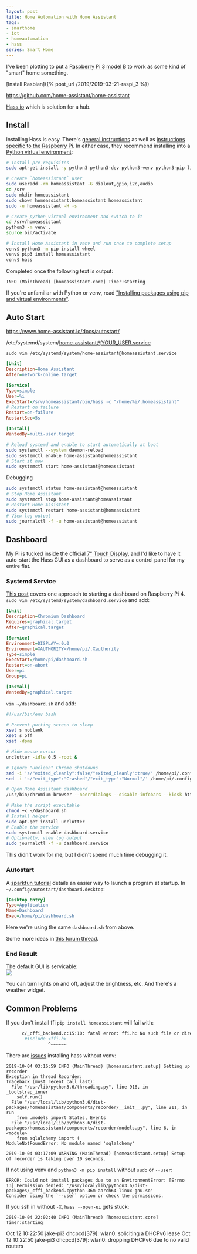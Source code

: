 ```yaml
---
layout: post
title: Home Automation with Home Assistant
tags:
- smarthome
- iot
- homeautomation
- hass
series: Smart Home
---
```


I've been plotting to put a [Raspberry Pi 3 model B](https://www.raspberrypi.org/products/raspberry-pi-3-model-b/) to work as some kind of "smart" home something.

[Install Rasbian]({% post_url /2019/2019-03-21-raspi_3 %})

https://github.com/home-assistant/home-assistant

[Hass.io](https://www.home-assistant.io/hassio/) which is solution for a hub.

## Install

Installing Hass is easy.  There's [general instructions](https://www.home-assistant.io/docs/installation/) as well as [instructions specific to the Raspberry Pi](https://www.home-assistant.io/docs/installation/raspberry-pi/).  In either case, they recommend installing into a [Python virtual environment](https://www.home-assistant.io/docs/installation/virtualenv):  
```sh
# Install pre-requisites
sudo apt-get install -y python3 python3-dev python3-venv python3-pip libffi-dev libssl-dev

# Create `homeassistant` user
sudo useradd -rm homeassistant -G dialout,gpio,i2c,audio
cd /srv
sudo mkdir homeassistant
sudo chown homeassistant:homeassistant homeassistant
sudo -u homeassistant -H -s

# Create python virtual environment and switch to it
cd /srv/homeassistant
python3 -m venv .
source bin/activate

# Install Home Assistant in venv and run once to complete setup
venv$ python3 -m pip install wheel
venv$ pip3 install homeassistant
venv$ hass
```

Completed once the following text is output:
```
INFO (MainThread) [homeassistant.core] Timer:starting
```

If you're unfamiliar with Python or venv, read ["Installing packages using pip and virtual environments"](https://packaging.python.org/guides/installing-using-pip-and-virtual-environments/).

## Auto Start

https://www.home-assistant.io/docs/autostart/

/etc/systemd/system/home-assistant@YOUR_USER.service

`sudo vim /etc/systemd/system/home-assistant@homeassistant.service`
```ini
[Unit]
Description=Home Assistant
After=network-online.target

[Service]
Type=simple
User=%i
ExecStart=/srv/homeassistant/bin/hass -c "/home/%i/.homeassistant"
# Restart on failure
Restart=on-failure
RestartSec=5s

[Install]
WantedBy=multi-user.target
```

```sh
# Reload systemd and enable to start automatically at boot
sudo systemctl --system daemon-reload
sudo systemctl enable home-assistant@homeassistant
# Start it now
sudo systemctl start home-assistant@homeassistant
```

Debugging
```sh
sudo systemctl status home-assistant@homeassistant
# Stop Home Assistant
sudo systemctl stop home-assistant@homeassistant
# Restart Home Assistant
sudo systemctl restart home-assistant@homeassistant
# View log output
sudo journalctl -f -u home-assistant@homeassistant
```

## Dashboard

My Pi is tucked inside the official [7" Touch Display](https://www.raspberrypi.org/products/raspberry-pi-touch-display/), and I'd like to have it auto-start the Hass GUI as a dashboard to serve as a control panel for my entire flat.

### Systemd Service

[This post](https://jonathanmh.com/raspberry-pi-4-kiosk-wall-display-dashboard/) covers one approach to starting a dashboard on Raspberry Pi 4.  `sudo vim /etc/systemd/system/dashboard.service` and add:
```ini
[Unit]
Description=Chromium Dashboard
Requires=graphical.target
After=graphical.target

[Service]
Environment=DISPLAY=:0.0
Environment=XAUTHORITY=/home/pi/.Xauthority
Type=simple
ExecStart=/home/pi/dashboard.sh
Restart=on-abort
User=pi
Group=pi

[Install]
WantedBy=graphical.target
```

`vim ~/dashboard.sh` and add:
```sh
#!/usr/bin/env bash

# Prevent putting screen to sleep
xset s noblank
xset s off
xset -dpms

# Hide mouse cursor
unclutter -idle 0.5 -root &

# Ignore "unclean" Chrome shutdowns
sed -i 's/"exited_cleanly":false/"exited_cleanly":true/' /home/pi/.config/chromium/Default/Preferences
sed -i 's/"exit_type":"Crashed"/"exit_type":"Normal"/' /home/pi/.config/chromium/Default/Preferences

# Open Home Assistant dashboard
/usr/bin/chromium-browser --noerrdialogs --disable-infobars --kiosk http://localhost:8123 &
```

```sh
# Make the script executable
chmod +x ~/dashboard.sh
# Install helper
sudo apt-get install unclutter
# Enable the service
sudo systemctl enable dashboard.service
# Optionally, view log output
sudo journalctl -f -u dashboard.service
```

This didn't work for me, but I didn't spend much time debugging it.

### Autostart

A [sparkfun tutorial](https://learn.sparkfun.com/tutorials/how-to-run-a-raspberry-pi-program-on-startup/all) details an easier way to launch a program at startup.  In `~/.config/autostart/dashboard.desktop`:
```ini
[Desktop Entry]
Type=Application
Name=Dashboard
Exec=/home/pi/dashboard.sh
```

Here we're using the same `dashboard.sh` from above.

Some more ideas in [this forum thread](https://www.raspberrypi.org/forums/viewtopic.php?t=8298).

### End Result 

The default GUI is servicable:  
![](/assets/raspi3_hass.jpg)

You can turn lights on and off, adjust the brightness, etc.  And there's a weather widget.

## Common Problems

If you don't install ffi `pip install homeassistant` will fail with:
```sh
      c/_cffi_backend.c:15:10: fatal error: ffi.h: No such file or directory
       #include <ffi.h>
                ^~~~~~~
```

There are [issues](https://github.com/home-assistant/home-assistant/issues/15720) installing hass without venv:
```
2019-10-04 03:16:59 INFO (MainThread) [homeassistant.setup] Setting up recorder
Exception in thread Recorder:
Traceback (most recent call last):
  File "/usr/lib/python3.6/threading.py", line 916, in _bootstrap_inner
    self.run()
  File "/usr/local/lib/python3.6/dist-packages/homeassistant/components/recorder/__init__.py", line 211, in run
    from .models import States, Events
  File "/usr/local/lib/python3.6/dist-packages/homeassistant/components/recorder/models.py", line 6, in <module>
    from sqlalchemy import (
ModuleNotFoundError: No module named 'sqlalchemy'

2019-10-04 03:17:09 WARNING (MainThread) [homeassistant.setup] Setup of recorder is taking over 10 seconds.
```

If not using venv and `python3 -m pip install` without `sudo` or `--user`:
```
ERROR: Could not install packages due to an EnvironmentError: [Errno 13] Permission denied: '/usr/local/lib/python3.6/dist-packages/_cffi_backend.cpython-36m-aarch64-linux-gnu.so'
Consider using the `--user` option or check the permissions.
```

If you ssh in without `-X`, `hass --open-ui` gets stuck:
```
2019-10-04 22:02:40 INFO (MainThread) [homeassistant.core] Timer:starting
```

Oct 12 10:22:50 jake-pi3 dhcpcd[379]: wlan0: soliciting a DHCPv6 lease
Oct 12 10:22:50 jake-pi3 dhcpcd[379]: wlan0: dropping DHCPv6 due to no valid routers